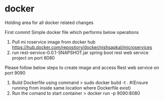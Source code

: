 # docker
Holding area for all docker related changes

First commit
Simple docker file which performs below operations

1. Pull mi roservice image from docker hub https://hub.docker.com/repository/docker/nishsapkal/microservices
2. run rest-service-0.0.1-SNAPSHOT.jar spring boot rest web service project on port 8080


Please follow below steps to create image and access Rest web service on port 9090

1. Build Dockerfile using command >  sudo docker build -t <microservicecontainer> . #(Ensure running from inside same location where Dockerfile exist)
2. Run the comand to start container > docker run -p 9090:8080 <imageId generated in above step>
